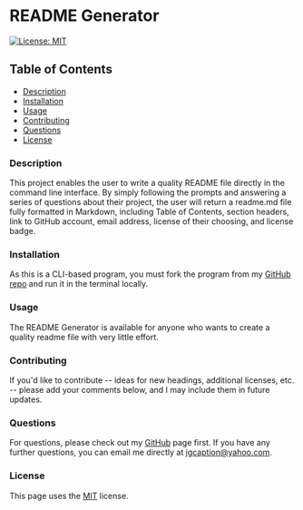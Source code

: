 # README Generator

  [![License: MIT](https://img.shields.io/badge/License-MIT-yellow.svg)](https://opensource.org/licenses/MIT)
  
  ## Table of Contents
  - [Description](#description)
  - [Installation](#installation)
  - [Usage](#usage)
  - [Contributing](#contributing)
  - [Questions](#questions)
  - [License](#license)

  ### Description
  This project enables the user to write a quality README file directly in the command line interface. By simply following the prompts and answering a series of questions about their project, the user will return a readme.md file fully formatted in Markdown, including Table of Contents, section headers, link to GitHub account, email address, license of their choosing, and license badge.
  
  ### Installation
  As this is a CLI-based program, you must fork the program from my [GitHub repo](https://github.com/Jacquie24/readme-generator) and run it in the terminal locally.
  
  ### Usage
  The README Generator is available for anyone who wants to create a quality readme file with very little effort.
  
  ### Contributing
  If you'd like to contribute -- ideas for new headings, additional licenses, etc. -- please add your comments below, and I may include them in future updates.
  
  ### Questions
  For questions, please check out my [GitHub](https://github.com/jacquie24) page first.  If you have any further questions, you can email me directly at jgcaption@yahoo.com.
  
  ### License
  This page uses the [MIT](https://choosealicense.com/licenses/mit/) license.

  

